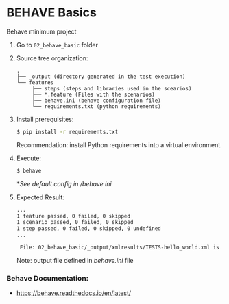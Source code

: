 # BEHAVE Basics
Behave minimum project

1. Go to `02_behave_basic` folder 

2. Source tree organization:

   ```
   .
   ├── _output (directory generated in the test execution)
   └── features
        ├── steps (steps and libraries used in the scearios)
        ├── *.feature (Files with the scenarios)
        ├── behave.ini (behave configuration file)
        └── requirements.txt (python requirements)
   ```
3. Install prerequisites:

   ```bash
   $ pip install -r requirements.txt
   ```
   Recommendation: install Python requirements into a virtual environment.


4. Execute:

   ```bash
   $ behave
   ```
   **See default config in /behave.ini*


5. Expected Result:
   ```bash
   ...
   1 feature passed, 0 failed, 0 skipped
   1 scenario passed, 0 failed, 0 skipped
   1 step passed, 0 failed, 0 skipped, 0 undefined
   ...
   
    File: 02_behave_basic/_output/xmlresults/TESTS-hello_world.xml is created
   ``` 
   Note: output file defined in *behave.ini* file

### Behave Documentation:

- https://behave.readthedocs.io/en/latest/